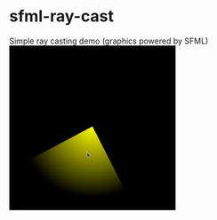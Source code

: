 # sfml-ray-cast
Simple ray casting demo (graphics powered by SFML)
![Preview](https://github.com/skvoch/sfml-ray-cast/blob/develop/images/preview.gif)

